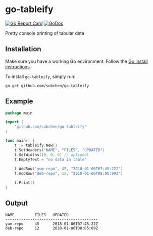# go-tableify

[![Go Report Card](https://goreportcard.com/badge/github.com/subchen/go-tableify)](https://goreportcard.com/report/github.com/subchen/go-tableify)
[![GoDoc](https://godoc.org/github.com/subchen/go-tableify?status.svg)](https://godoc.org/github.com/subchen/go-tableify)

Pretty console printing of tabular data

## Installation

Make sure you have a working Go environment. Follow the [Go install instructions](http://golang.org/doc/install.html).

To install `go-tableify`, simply run:

```
go get github.com/subchen/go-tableify
```

## Example

```go
package main

import (
	"github.com/subchen/go-tableify"
)

func main() {
	t := tableify.New()
	t.SetHeaders("NAME", "FILES", "UPDATED")
	t.SetWidths(10, 0, 0) // optional
    t.EmptyText = "no data in table"
    
	t.AddRow("yum-repo", 45, "2018-01-06T07:45:22Z")
	t.AddRow("deb-repo", 12, "2018-01-06T08:05:09Z")

	t.Print()
}
```

## Output
```
NAME         FILES   UPDATED
-----------------------------------------
yum-repo     45      2018-01-06T07:45:22Z
deb-repo     12      2018-01-06T08:05:09Z
```
